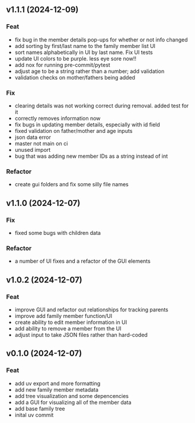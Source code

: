 ## v1.1.1 (2024-12-09)

### Feat

- fix bug in the member details pop-ups for whether or not info changed
- add sorting by first/last name to the family member list UI
- sort names alphabetically in UI by last name. Fix UI tests
- update UI colors to be purple. less eye sore now!!
- add nox for running pre-commit/pytest
- adjust age to be a string rather than a number; add validation
- validation checks on mother/fathers being added

### Fix

- clearing details was not working correct during removal. added test for it
- correctly removes information now
- fix bugs in updating member details, especially with id field
- fixed validation on father/mother and age inputs
- json data error
- master not main on ci
- unused import
- bug that was adding new member IDs as a string instead of int

### Refactor

- create gui folders and fix some silly file names

## v1.1.0 (2024-12-07)

### Fix

- fixed some bugs with children data

### Refactor

- a number of UI fixes and a refactor of the GUI elements

## v1.0.2 (2024-12-07)

### Feat

- improve GUI and refactor out relationships for tracking parents
- improve add family member function/UI
- create ability to edit member information in UI
- add ability to remove a member from the UI
- adjust input to take JSON files rather than hard-coded

## v0.1.0 (2024-12-07)

### Feat

- add uv export and more formatting
- add new family member metadata
- add tree visualization and some depencencies
- add a GUI for visualizing all of the member data
- add base family tree
- inital uv commit
